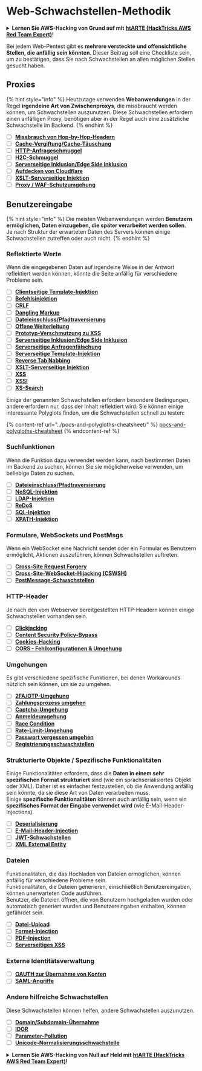# Web-Schwachstellen-Methodik

<details>

<summary><strong>Lernen Sie AWS-Hacking von Grund auf mit</strong> <a href="https://training.hacktricks.xyz/courses/arte"><strong>htARTE (HackTricks AWS Red Team Expert)</strong></a><strong>!</strong></summary>

Andere Möglichkeiten, HackTricks zu unterstützen:

* Wenn Sie Ihr **Unternehmen in HackTricks bewerben möchten** oder **HackTricks als PDF herunterladen möchten**, überprüfen Sie die [**ABONNEMENTPLÄNE**](https://github.com/sponsors/carlospolop)!
* Holen Sie sich das [**offizielle PEASS & HackTricks-Merchandise**](https://peass.creator-spring.com)
* Entdecken Sie [**The PEASS Family**](https://opensea.io/collection/the-peass-family), unsere Sammlung exklusiver [**NFTs**](https://opensea.io/collection/the-peass-family)
* **Treten Sie der** 💬 [**Discord-Gruppe**](https://discord.gg/hRep4RUj7f) oder der [**Telegramm-Gruppe**](https://t.me/peass) bei oder **folgen** Sie uns auf **Twitter** 🐦 [**@carlospolopm**](https://twitter.com/hacktricks_live)**.**
* **Teilen Sie Ihre Hacking-Tricks, indem Sie PRs an die** [**HackTricks**](https://github.com/carlospolop/hacktricks) und [**HackTricks Cloud**](https://github.com/carlospolop/hacktricks-cloud) Github-Repositories senden.

</details>

Bei jedem Web-Pentest gibt es **mehrere versteckte und offensichtliche Stellen, die anfällig sein könnten**. Dieser Beitrag soll eine Checkliste sein, um zu bestätigen, dass Sie nach Schwachstellen an allen möglichen Stellen gesucht haben.

## Proxies

{% hint style="info" %}
Heutzutage verwenden **Webanwendungen** in der Regel **irgendeine Art von Zwischenproxys**, die missbraucht werden können, um Schwachstellen auszunutzen. Diese Schwachstellen erfordern einen anfälligen Proxy, benötigen aber in der Regel auch eine zusätzliche Schwachstelle im Backend.
{% endhint %}

* [ ] [**Missbrauch von Hop-by-Hop-Headern**](../abusing-hop-by-hop-headers.md)
* [ ] [**Cache-Vergiftung/Cache-Täuschung**](../cache-deception.md)
* [ ] [**HTTP-Anfrageschmuggel**](../http-request-smuggling/)
* [ ] [**H2C-Schmuggel**](../h2c-smuggling.md)
* [ ] [**Serverseitige Inklusion/Edge Side Inklusion**](../server-side-inclusion-edge-side-inclusion-injection.md)
* [ ] [**Aufdecken von Cloudflare**](../../network-services-pentesting/pentesting-web/uncovering-cloudflare.md)
* [ ] [**XSLT-Serverseitige Injektion**](../xslt-server-side-injection-extensible-stylesheet-language-transformations.md)
* [ ] [**Proxy / WAF-Schutzumgehung**](../proxy-waf-protections-bypass.md)

## **Benutzereingabe**

{% hint style="info" %}
Die meisten Webanwendungen werden **Benutzern ermöglichen, Daten einzugeben, die später verarbeitet werden sollen**.\
Je nach Struktur der erwarteten Daten des Servers können einige Schwachstellen zutreffen oder auch nicht.
{% endhint %}

### **Reflektierte Werte**

Wenn die eingegebenen Daten auf irgendeine Weise in der Antwort reflektiert werden können, könnte die Seite anfällig für verschiedene Probleme sein.

* [ ] [**Clientseitige Template-Injektion**](../client-side-template-injection-csti.md)
* [ ] [**Befehlsinjektion**](../command-injection.md)
* [ ] [**CRLF**](../crlf-0d-0a.md)
* [ ] [**Dangling Markup**](../dangling-markup-html-scriptless-injection/)
* [ ] [**Dateieinschluss/Pfadtraversierung**](../file-inclusion/)
* [ ] [**Offene Weiterleitung**](../open-redirect.md)
* [ ] [**Prototyp-Verschmutzung zu XSS**](../deserialization/nodejs-proto-prototype-pollution/#client-side-prototype-pollution-to-xss)
* [ ] [**Serverseitige Inklusion/Edge Side Inklusion**](../server-side-inclusion-edge-side-inclusion-injection.md)
* [ ] [**Serverseitige Anfragenfälschung**](../ssrf-server-side-request-forgery/)
* [ ] [**Serverseitige Template-Injektion**](../ssti-server-side-template-injection/)
* [ ] [**Reverse Tab Nabbing**](../reverse-tab-nabbing.md)
* [ ] [**XSLT-Serverseitige Injektion**](../xslt-server-side-injection-extensible-stylesheet-language-transformations.md)
* [ ] [**XSS**](../xss-cross-site-scripting/)
* [ ] [**XSSI**](../xssi-cross-site-script-inclusion.md)
* [ ] [**XS-Search**](../xs-search.md)

Einige der genannten Schwachstellen erfordern besondere Bedingungen, andere erfordern nur, dass der Inhalt reflektiert wird. Sie können einige interessante Polyglots finden, um die Schwachstellen schnell zu testen:

{% content-ref url="../pocs-and-polygloths-cheatsheet/" %}
[pocs-and-polygloths-cheatsheet](../pocs-and-polygloths-cheatsheet/)
{% endcontent-ref %}

### **Suchfunktionen**

Wenn die Funktion dazu verwendet werden kann, nach bestimmten Daten im Backend zu suchen, können Sie sie möglicherweise verwenden, um beliebige Daten zu suchen.

* [ ] [**Dateieinschluss/Pfadtraversierung**](../file-inclusion/)
* [ ] [**NoSQL-Injektion**](../nosql-injection.md)
* [ ] [**LDAP-Injektion**](../ldap-injection.md)
* [ ] [**ReDoS**](../regular-expression-denial-of-service-redos.md)
* [ ] [**SQL-Injektion**](../sql-injection/)
* [ ] [**XPATH-Injektion**](../xpath-injection.md)

### **Formulare, WebSockets und PostMsgs**

Wenn ein WebSocket eine Nachricht sendet oder ein Formular es Benutzern ermöglicht, Aktionen auszuführen, können Schwachstellen auftreten.

* [ ] [**Cross-Site Request Forgery**](../csrf-cross-site-request-forgery.md)
* [ ] [**Cross-Site-WebSocket-Hijacking (CSWSH)**](../websocket-attacks.md)
* [ ] [**PostMessage-Schwachstellen**](../postmessage-vulnerabilities/)

### **HTTP-Header**

Je nach den vom Webserver bereitgestellten HTTP-Headern können einige Schwachstellen vorhanden sein.

* [ ] [**Clickjacking**](../clickjacking.md)
* [ ] [**Content Security Policy-Bypass**](../content-security-policy-csp-bypass/)
* [ ] [**Cookies-Hacking**](../hacking-with-cookies/)
* [ ] [**CORS - Fehlkonfigurationen & Umgehung**](../cors-bypass.md)

### **Umgehungen**

Es gibt verschiedene spezifische Funktionen, bei denen Workarounds nützlich sein können, um sie zu umgehen.

* [ ] [**2FA/OTP-Umgehung**](../2fa-bypass.md)
* [ ] [**Zahlungsprozess umgehen**](../bypass-payment-process.md)
* [ ] [**Captcha-Umgehung**](../captcha-bypass.md)
* [ ] [**Anmeldeumgehung**](../login-bypass/)
* [ ] [**Race Condition**](../race-condition.md)
* [ ] [**Rate-Limit-Umgehung**](../rate-limit-bypass.md)
* [ ] [**Passwort vergessen umgehen**](../reset-password.md)
* [ ] [**Registrierungsschwachstellen**](../registration-vulnerabilities.md)
### **Strukturierte Objekte / Spezifische Funktionalitäten**

Einige Funktionalitäten erfordern, dass die **Daten in einem sehr spezifischen Format strukturiert** sind (wie ein sprachserialisiertes Objekt oder XML). Daher ist es einfacher festzustellen, ob die Anwendung anfällig sein könnte, da sie diese Art von Daten verarbeiten muss.\
Einige **spezifische Funktionalitäten** können auch anfällig sein, wenn ein **spezifisches Format der Eingabe verwendet wird** (wie E-Mail-Header-Injections).

* [ ] [**Deserialisierung**](../deserialization/)
* [ ] [**E-Mail-Header-Injection**](../email-injections.md)
* [ ] [**JWT-Schwachstellen**](../hacking-jwt-json-web-tokens.md)
* [ ] [**XML External Entity**](../xxe-xee-xml-external-entity.md)

### Dateien

Funktionalitäten, die das Hochladen von Dateien ermöglichen, können anfällig für verschiedene Probleme sein.\
Funktionalitäten, die Dateien generieren, einschließlich Benutzereingaben, können unerwarteten Code ausführen.\
Benutzer, die Dateien öffnen, die von Benutzern hochgeladen wurden oder automatisch generiert wurden und Benutzereingaben enthalten, können gefährdet sein.

* [ ] [**Datei-Upload**](../file-upload/)
* [ ] [**Formel-Injection**](../formula-csv-doc-latex-ghostscript-injection.md)
* [ ] [**PDF-Injection**](../xss-cross-site-scripting/pdf-injection.md)
* [ ] [**Serverseitiges XSS**](../xss-cross-site-scripting/server-side-xss-dynamic-pdf.md)

### **Externe Identitätsverwaltung**

* [ ] [**OAUTH zur Übernahme von Konten**](../oauth-to-account-takeover.md)
* [ ] [**SAML-Angriffe**](../saml-attacks/)

### **Andere hilfreiche Schwachstellen**

Diese Schwachstellen können helfen, andere Schwachstellen auszunutzen.

* [ ] [**Domain/Subdomain-Übernahme**](../domain-subdomain-takeover.md)
* [ ] [**IDOR**](../idor.md)
* [ ] [**Parameter-Pollution**](../parameter-pollution.md)
* [ ] [**Unicode-Normalisierungsschwachstelle**](../unicode-injection/)

<details>

<summary><strong>Lernen Sie AWS-Hacking von Null auf Held mit</strong> <a href="https://training.hacktricks.xyz/courses/arte"><strong>htARTE (HackTricks AWS Red Team Expert)</strong></a><strong>!</strong></summary>

Andere Möglichkeiten, HackTricks zu unterstützen:

* Wenn Sie Ihr **Unternehmen in HackTricks bewerben möchten** oder **HackTricks als PDF herunterladen möchten**, überprüfen Sie die [**ABONNEMENTPLÄNE**](https://github.com/sponsors/carlospolop)!
* Holen Sie sich das [**offizielle PEASS & HackTricks-Merchandise**](https://peass.creator-spring.com)
* Entdecken Sie [**The PEASS Family**](https://opensea.io/collection/the-peass-family), unsere Sammlung exklusiver [**NFTs**](https://opensea.io/collection/the-peass-family)
* **Treten Sie der** 💬 [**Discord-Gruppe**](https://discord.gg/hRep4RUj7f) oder der [**Telegram-Gruppe**](https://t.me/peass) bei oder **folgen** Sie uns auf **Twitter** 🐦 [**@carlospolopm**](https://twitter.com/hacktricks_live)**.**
* **Teilen Sie Ihre Hacking-Tricks, indem Sie PRs an die** [**HackTricks**](https://github.com/carlospolop/hacktricks) und [**HackTricks Cloud**](https://github.com/carlospolop/hacktricks-cloud) GitHub-Repositories senden.

</details>
